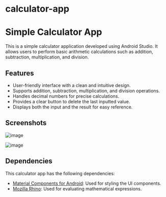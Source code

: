 # calculator-app

# Simple Calculator App

This is a simple calculator application developed using Android Studio. It allows users to perform basic arithmetic calculations such as addition, subtraction, multiplication, and division.

## Features
- User-friendly interface with a clean and intuitive design.
- Supports addition, subtraction, multiplication, and division operations.
- Handles decimal numbers for precise calculations.
- Provides a clear button to delete the last inputted value.
- Displays both the input and the result for easy reference.

## Screenshots
![image](https://github.com/mebenbenyo/calculator-app/assets/117006580/d8a610af-5470-403c-87e0-f975ee5d63a8)

 ![image](https://github.com/mebenbenyo/calculator-app/assets/117006580/f6acb78d-5359-46ad-99ed-95c98e5e2f28)

## Dependencies

This calculator app has the following dependencies:

- [Material Components for Android](https://github.com/material-components/material-components-android): Used for styling the UI components.
- [Mozilla Rhino](https://github.com/mozilla/rhino): Used for evaluating mathematical expressions.
